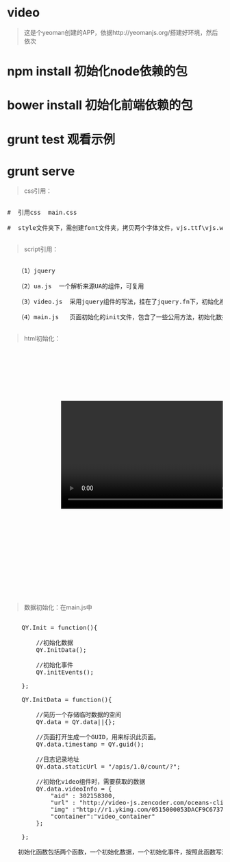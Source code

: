 video
=====




> 这是个yeoman创建的APP，依据http://yeomanjs.org/搭建好环境，然后依次

   #  npm install 初始化node依赖的包

   #  bower install 初始化前端依赖的包

   #  grunt test 观看示例

   # grunt serve 
 




> css引用：

<pre>

#  引用css  main.css

#  style文件夹下，需创建font文件夹，拷贝两个字体文件，vjs.ttf\vjs.woff，主要是用做了播放器的播放按钮，可自定义图片替换删除这两个引用

</pre>

> script引用：

<pre>

   （1）jquery

   （2）ua.js  一个解析来源UA的组件，可复用

   （3）video.js  采用jquery组件的写法，挂在了jquery.fn下，初始化视频组件

   （4）main.js   页面初始化的init文件，包含了一些公用方法，初始化数据

</pre>

> html初始化：

<pre>

    <!-- 这部分内容后期考虑写到组件中--->

     <div class="video_container" style="margin:10px 0">
          <div class="video">
               <video id="video" preload="none" width="100%"></video>
               <div class="video-bg">
                    <img src=""></img>
               </div>
               <div class="video-broad"></div>
          </div>
     </div>

</pre>

> 数据初始化：在main.js中

<pre>

    QY.Init = function(){

        //初始化数据
        QY.InitData();

        //初始化事件
        QY.initEvents();

    };

    QY.InitData = function(){

        //简历一个存储临时数据的空间
        QY.data = QY.data||{};

        //页面打开生成一个GUID，用来标识此页面。
        QY.data.timestamp = QY.guid();

        //日志记录地址
        QY.data.staticUrl = "/apis/1.0/count/?";

        //初始化video组件时，需要获取的数据
        QY.data.videoInfo = {
            "aid" : 302158300,
            "url" : "http://video-js.zencoder.com/oceans-clip.mp4",
            "img" :"http://r1.ykimg.com/0515000053DACF9C6737B337730A9622",
            "container":"video_container"
        };

    };

   初始化函数包括两个函数，一个初始化数据，一个初始化事件，按照此函数写法写自己的业务即可。

</pre>
